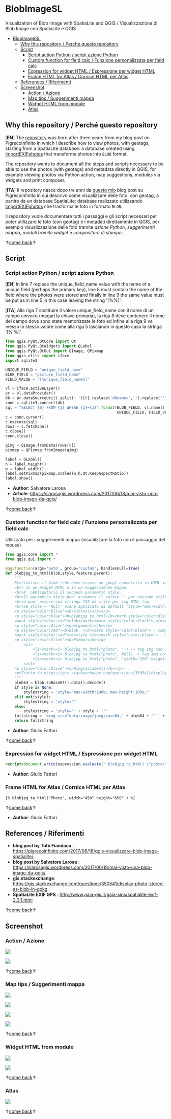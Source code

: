 # BlobImageSL

Visualization of Blob Image with SpatiaLite and QGIS / Visualizzazione di Blob Image con SpatiaLite e QGIS

<!-- TOC -->

- [BlobImageSL](#blobimagesl)
  - [Why this repository / Perché questo repository](#why-this-repository--perché-questo-repository)
  - [Script](#script)
    - [Script action Python / script azione Python](#script-action-python--script-azione-python)
    - [Custom function for field calc / Funzione personalizzata per field calc](#custom-function-for-field-calc--funzione-personalizzata-per-field-calc)
    - [Expression for widget HTML / Espressione per widget HTML](#expression-for-widget-html--espressione-per-widget-html)
    - [Frame HTML for Atlas / Cornice HTML per Atlas](#frame-html-for-atlas--cornice-html-per-atlas)
  - [References / Riferimenti](#references--riferimenti)
  - [Screenshot](#screenshot)
    - [Action / Azione](#action--azione)
    - [Map tips / Suggerimenti mappa](#map-tips--suggerimenti-mappa)
    - [Widget HTML from module](#widget-html-from-module)
    - [Atlas](#atlas)

<!-- /TOC -->

## Why this repository / Perché questo repository

[**EN**] The [repository](https://pigrecoinfinito.com/2017/06/18/qgis-visualizzare-blob-image-spatialite/) was born after three years from my blog post on Pigrecoinfinito in which I describe how to view photos, with geotags, starting from a SpatiaLite database: a database created using [ImportEXIFphotos](http://www.gaia-gis.it/gaia-sins/spatialite-exif-2.3.1.html) that transforms photos into `BLOB` format.

The repository wants to document all the steps and scripts necessary to be able to use the photos (with geotags) and metadata directly in QGIS, for example viewing photos via Python action, map suggestions, modules via widgets and print composer.

[**ITA**] Il repository nasce dopo tre anni da [questo mio](https://pigrecoinfinito.com/2017/06/18/qgis-visualizzare-blob-image-spatialite/) blog post su Pigrecoinfinito in cui descrivo come visualizzare delle foto, con geotag, a partire da un database SpatiaLite: database realizzato utilizzando [ImportEXIFphotos](http://www.gaia-gis.it/gaia-sins/spatialite-exif-2.3.1.html) che trasforma le foto in formato `BLOB`.

Il repository vuole documentare tutti i passaggi e gli script necessari per poter utilizzare le foto (con geotag) e i metadati direttamente in QGIS, per esempio visualizzazione delle foto tramite _azione Python_, _suggerimenti mappa_, _moduli tramite widget_ e _compositore di stampe_.

↑[come back](#blobimagesl)↑

## Script

### Script action Python / script azione Python

[**EN**] In line 7 replace the unique_field_name value with the name of a unique field (perhaps the primary key), line 8 must contain the name of the field where the photos were stored and finally in line 9 the same value must be put as in line 5 in this case leaving the string '[%%]'.

[**ITA**] Alla riga 7 sostituire il valore unique_field_name con il nome di un campo univoco (magari la chiave primaria), la riga 8 deve contenere il nome del campo dove sono state memorizzate le foto ed infine alla riga 9 va messo lo stesso valore come alla riga 5 lasciando in questo caso la stringa ‘[% %]’.

```python
from qgis.PyQt.QtCore import Qt
from qgis.PyQt.QtWidgets import QLabel
from qgis.PyQt.QtGui import QImage, QPixmap
from qgis.utils import iface
import sqlite3

UNIQUE_FIELD = "unique_field_name"
BLOB_FIELD = "picture_field_name"
FIELD_VALUE = '[%unique_field_name%]'

vl = iface.activeLayer()
pr = vl.dataProvider()
db = pr.dataSourceUri().split(' ')[0].replace('dbname=','').replace("'","")
conn = sqlite3.connect(db)
sql = "SELECT {0} FROM {1} WHERE {2}={3}".format(BLOB_FIELD, vl.name(), 
                                                 UNIQUE_FIELD, FIELD_VALUE)
c = conn.cursor()
c.execute(sql)
rows = c.fetchone()
c.close()
conn.close()

qimg = QImage.fromData(rows[0])
pixmap = QPixmap.fromImage(qimg)

label = QLabel()
h = label.height()
w = label.width()
label.setPixmap(pixmap.scaled(w,h,Qt.KeepAspectRatio))
label.show()
```

- **Author**: Salvatore Larosa
- **Article**: https://slarosagis.wordpress.com/2017/06/18/mai-visto-una-blob-image-da-qgis/

↑[come back](#blobimagesl)↑

### Custom function for field calc / Funzione personalizzata per field calc

Utilizzato per i suggerimenti mappa (visualizzare la foto con il passaggio del mouse)

```python
from qgis.core import *
from qgis.gui import *

@qgsfunction(args='auto', group='Custom', handlesnull=True)
def blobjpg_to_html(blob,style,feature,parent):
    """
    Restituisce il blob (che deve essere un jpeg) convertito in HTML img data url per visualizzarlo
    <br> in un Widget HTML o in un suggerimento mappa.
    <br>E' obbligatorio il secondo parametro style. 
    <br>Il parametro style puo' assumere il valore '' per nessuno stile (dimensioni originali) 
    <br>o puo' essere una stringa CSS di stile per img HTML tag,
    <br>Se stile = 'Null' viene applicato di default 'style="max-width:100%; max-height:100%;'.
    <p style="color:Olive"><b>Sintassi</b></p>
    <p style="color:blue"><b>blobjpg_to_html</b><mark style="color:black">(</mark>
    <mark style="color:red">blob</mark><mark style="color:black">,</mark><mark style="color:red">style</mark><mark style="color:black">)</mark>
    <p style="color:Olive"><b>Argomenti</b></p>
    <p style="color:red"><b>blob  </b><mark style="color:black"> - campo contenente i dati blob</mark><br>
    <mark style="color:red"><b>style </b><mark style="color:black"> - campo contenente stringa CSS</mark>
    <p style="color:Olive"><b>Esempi</b></p>
        <ul>
            <li><mark><i> blobjpg_to_html("photo", '') -> tag img con immagine a risoluzione originale</mark></li>
            <li><mark><i> blobjpg_to_html("photo", Null) -> tag img con dimensioni massime </mark></li>
            <li><mark><i> blobjpg_to_html("photo", 'width="250" height="250"')   -> tag img dimensionato</mark></li>
        </ul>
    <p style="color:Olive"><b>Ringraziamenti</b></p>
    <p>Tratto da https://gis.stackexchange.com/questions/350541/display-photo-stored-as-blob-in-gpkg</p>
    """
    blob64 = blob.toBase64().data().decode()
    if style is None:
        stylestring = 'style="max-width:100%; max-height:100%;"'
    elif not(style):
        stylestring = 'style=""'
    else:
        stylestring = 'style="' + style + '"'
    fullstring = '<img src="data:image/jpeg;base64,' + blob64 + '" ' + stylestring + ' alt="Invalid jpeg">'
    return fullstring
```

- **Author**: Giulio Fattori

↑[come back](#blobimagesl)↑

### Expression for widget HTML / Espressione per widget HTML

```html
<script>document.write(expression.evaluate(" blobjpg_to_html( \"photo\",'width=\"300\" height=\"420\"')"));</script>
``` 

- **Author**: Giulio Fattori

### Frame HTML for Atlas / Cornice HTML per Atlas

```
[% blobjpg_to_html("Photo",'width="450" height="650"') %]
```

↑[come back](#blobimagesl)↑

- **Author**: Giulio Fattori

## References / Riferimenti

- **blog post by Totò Fiandaca** : <https://pigrecoinfinito.com/2017/06/18/qgis-visualizzare-blob-image-spatialite/>
- **blog post by Salvatore Larosa** : <https://slarosagis.wordpress.com/2017/06/18/mai-visto-una-blob-image-da-qgis/>
- **gis.stackexchange**: <https://gis.stackexchange.com/questions/350541/display-photo-stored-as-blob-in-gpkg>
- **SpatiaLite EXIF GPS** : <http://www.gaia-gis.it/gaia-sins/spatialite-exif-2.3.1.html>

↑[come back](#blobimagesl)↑

## Screenshot

### Action / Azione

![](imgs/action.png)

![](imgs/action_view.png)

↑[come back](#blobimagesl)↑

### Map tips / Suggerimenti mappa

![](imgs/field_calc1.png)

![](imgs/field_calc2.png)

![](imgs/field_calc3.png)

![](imgs/maptips1.png)

↑[come back](#blobimagesl)↑

### Widget HTML from module

![](imgs/widget1.png)

![](imgs/widget2.png)

↑[come back](#blobimagesl)↑

### Atlas

![](imgs/ATLAS.png)

↑[come back](#blobimagesl)↑

